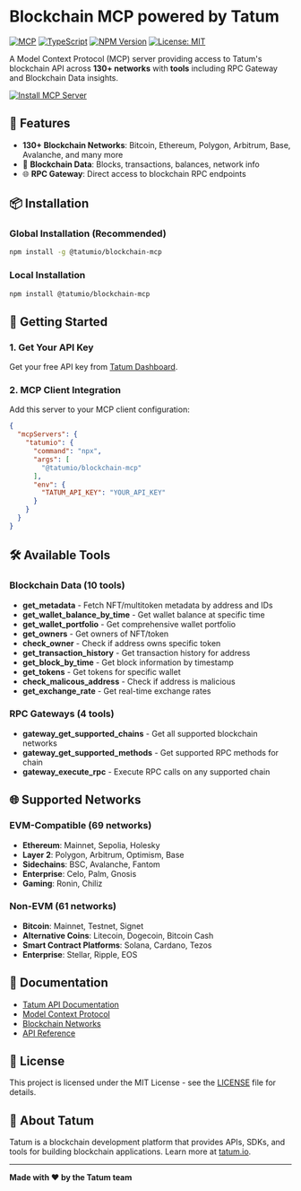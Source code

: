 # Blockchain MCP powered by Tatum

[![MCP](https://img.shields.io/badge/MCP-Model%20Context%20Protocol-blue)](https://modelcontextprotocol.io)
[![TypeScript](https://img.shields.io/badge/TypeScript-007ACC?logo=typescript&logoColor=white)](https://www.typescriptlang.org/)
[![NPM Version](https://img.shields.io/npm/v/%40tatumio%2Fblockchain-mcp)](https://www.npmjs.com/package/@tatumio/blockchain-mcp)
[![License: MIT](https://img.shields.io/badge/License-MIT-yellow.svg)](https://opensource.org/licenses/MIT)

A Model Context Protocol (MCP) server providing access to Tatum's blockchain API across **130+ networks** with **tools** including RPC Gateway and Blockchain Data insights.

[![Install MCP Server](https://cursor.com/deeplink/mcp-install-dark.svg)](https://cursor.com/install-mcp?name=tatum&config=eyJjb21tYW5kIjoibnB4IEB0YXR1bWlvL2Jsb2NrY2hhaW4tbWNwIiwiZW52Ijp7IlRBVFVNX0FQSV9LRVkiOiJZb3VyIEtleSJ9fQ==)

## 🚀 Features

- **130+ Blockchain Networks**: Bitcoin, Ethereum, Polygon, Arbitrum, Base, Avalanche, and many more
- 🔗 **Blockchain Data**: Blocks, transactions, balances, network info
- 🌐 **RPC Gateway**: Direct access to blockchain RPC endpoints

## 📦 Installation

### Global Installation (Recommended)

```bash
npm install -g @tatumio/blockchain-mcp
```

### Local Installation

```bash
npm install @tatumio/blockchain-mcp
```

## 🔑 Getting Started

### 1. Get Your API Key

Get your free API key from [Tatum Dashboard](https://dashboard.tatum.io).

### 2. MCP Client Integration

Add this server to your MCP client configuration:

```json
{
  "mcpServers": {
    "tatumio": {
      "command": "npx",
      "args": [
        "@tatumio/blockchain-mcp"
      ],
      "env": {
        "TATUM_API_KEY": "YOUR_API_KEY"
      }
    }
  }
}
```

## 🛠️ Available Tools

### Blockchain Data (10 tools)

- **get_metadata** - Fetch NFT/multitoken metadata by address and IDs
- **get_wallet_balance_by_time** - Get wallet balance at specific time
- **get_wallet_portfolio** - Get comprehensive wallet portfolio
- **get_owners** - Get owners of NFT/token
- **check_owner** - Check if address owns specific token
- **get_transaction_history** - Get transaction history for address
- **get_block_by_time** - Get block information by timestamp
- **get_tokens** - Get tokens for specific wallet
- **check_malicous_address** - Check if address is malicious
- **get_exchange_rate** - Get real-time exchange rates

### RPC Gateways (4 tools)

- **gateway_get_supported_chains** - Get all supported blockchain networks
- **gateway_get_supported_methods** - Get supported RPC methods for chain
- **gateway_execute_rpc** - Execute RPC calls on any supported chain

## 🌐 Supported Networks

### EVM-Compatible (69 networks)

- **Ethereum**: Mainnet, Sepolia, Holesky
- **Layer 2**: Polygon, Arbitrum, Optimism, Base
- **Sidechains**: BSC, Avalanche, Fantom
- **Enterprise**: Celo, Palm, Gnosis
- **Gaming**: Ronin, Chiliz

### Non-EVM (61 networks)

- **Bitcoin**: Mainnet, Testnet, Signet
- **Alternative Coins**: Litecoin, Dogecoin, Bitcoin Cash
- **Smart Contract Platforms**: Solana, Cardano, Tezos
- **Enterprise**: Stellar, Ripple, EOS

## 📖 Documentation

- [Tatum API Documentation](https://docs.tatum.io)
- [Model Context Protocol](https://modelcontextprotocol.io)
- [Blockchain Networks](https://docs.tatum.io/docs/supported-blockchains)
- [API Reference](https://docs.tatum.io/reference)



## 📄 License

This project is licensed under the MIT License - see the [LICENSE](LICENSE) file for details.
## 🏢 About Tatum

Tatum is a blockchain development platform that provides APIs, SDKs, and tools for building blockchain applications. Learn more at [tatum.io](https://tatum.io).

---

**Made with ❤️ by the Tatum team**
